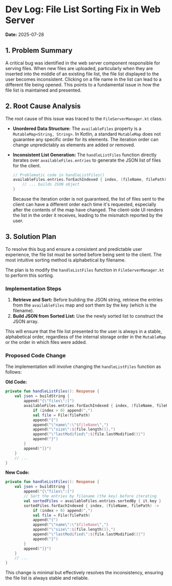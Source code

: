 # Dev Log: File List Sorting Fix in Web Server

**Date:** 2025-07-28

## 1. Problem Summary

A critical bug was identified in the web server component responsible for serving files. When new files are uploaded, particularly when they are inserted into the middle of an existing file list, the file list displayed to the user becomes inconsistent. Clicking on a file name in the list can lead to a different file being opened. This points to a fundamental issue in how the file list is maintained and presented.

## 2. Root Cause Analysis

The root cause of this issue was traced to the `FileServerManager.kt` class.

- **Unordered Data Structure:** The `availableFiles` property is a `MutableMap<String, String>`. In Kotlin, a standard `MutableMap` does not guarantee any specific order for its elements. The iteration order can change unpredictably as elements are added or removed.

- **Inconsistent List Generation:** The `handleListFiles` function directly iterates over `availableFiles.entries` to generate the JSON list of files for the client.
  ```kotlin
  // Problematic code in handleListFiles()
  availableFiles.entries.forEachIndexed { index, (fileName, filePath) ->
      // ... builds JSON object
  }
  ```
  Because the iteration order is not guaranteed, the list of files sent to the client can have a different order each time it's requested, especially after the contents of the map have changed. The client-side UI renders the list in the order it receives, leading to the mismatch reported by the user.

## 3. Solution Plan

To resolve this bug and ensure a consistent and predictable user experience, the file list must be sorted before being sent to the client. The most intuitive sorting method is alphabetical by filename.

The plan is to modify the `handleListFiles` function in `FileServerManager.kt` to perform this sorting.

### Implementation Steps

1.  **Retrieve and Sort:** Before building the JSON string, retrieve the entries from the `availableFiles` map and sort them by the key (which is the filename).
2.  **Build JSON from Sorted List:** Use the newly sorted list to construct the JSON array.

This will ensure that the file list presented to the user is always in a stable, alphabetical order, regardless of the internal storage order in the `MutableMap` or the order in which files were added.

### Proposed Code Change

The implementation will involve changing the `handleListFiles` function as follows:

**Old Code:**
```kotlin
private fun handleListFiles(): Response {
    val json = buildString {
        append("{\"files\":[")
        availableFiles.entries.forEachIndexed { index, (fileName, filePath) ->
            if (index > 0) append(",")
            val file = File(filePath)
            append("{")
            append("\"name\":\"$fileName\",")
            append("\"size\":${file.length()},")
            append("\"lastModified\":${file.lastModified()}")
            append("}")
        }
        append("]}")
    }
    // ...
}
```

**New Code:**
```kotlin
private fun handleListFiles(): Response {
    val json = buildString {
        append("{\"files\":[")
        // Sort the entries by filename (the key) before iterating
        val sortedFiles = availableFiles.entries.sortedBy { it.key }
        sortedFiles.forEachIndexed { index, (fileName, filePath) ->
            if (index > 0) append(",")
            val file = File(filePath)
            append("{")
            append("\"name\":\"$fileName\",")
            append("\"size\":${file.length()},")
            append("\"lastModified\":${file.lastModified()}")
            append("}")
        }
        append("]}")
    }
    // ...
}
```

This change is minimal but effectively resolves the inconsistency, ensuring the file list is always stable and reliable.


